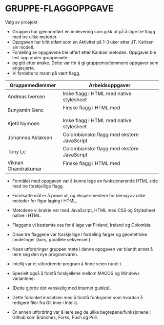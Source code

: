 # GRUPPE-FLAGGOPPGAVE
Valg av prosjekt

- Gruppen har gjennomført en innlevering som gikk ut på å lage tre flagg med tre ulike metoder.
- Oppgaven har blitt utført som en Aktivitet på 1-3 uker etter JT. Karlsen sin modell.
- Fordeling av oppgavene ble utført etter Kanban metoden. Oppgaver ble lest opp under gruppemøte
- og gitt etter ønske. Dette var for å gi gruppemedlemmene oppgaver som engasjerte. 
- Vi fordelte to mann på vært flagg.   

| Gruppemedlemmer    | Arbeidsoppgaver                           | 
|--------------------|-------------------------------------------|
| Andreas Iversen    | Irske flagg i HTML med native stylesheet  |
| Bunyamin Genc      | Finske flagg i HTML med <p>               |
| Kjetil Nymoen      | Irske flagg i HTML med native stylesheet  |
| Johannes Aslaksen  | Colombianske flagg med ekstern JavaScript |
| Tony Le            | Colombianske flagg med ekstern JavaScript |
| Viknan Chandrakumar | Finske flagg i HTML med <p>               |

- Formålet med oppgaven var å kunne lage en funksjonerende HTML side med tre forskjellige flagg.
- Forutsatte mål er å prøve ut, og eksperimentere for læring av ulike metoder for figur laging i HTML.
- Metodene vi brukte var med JavaScript, HTML med CSS og Stylesheet native i HTML.
- Flaggene vi bestemte oss for å lage var Finland, Ireland og Colombia.
- Disse tre flaggene var forskjellige i fordeling farger og geometriske inndelinger (kors, parallele sekvenser.)


- Noen utfordringer gruppen møte i denne oppgaven var blandt annet å lære seg den nye programvaren.
- Intellij var et utfordrende program å finne veien rundt i.
- Spesielt også å forstå forskjellene mellom MACOS og Windows variantene.
- (Dette gjorde det vanskelig med internet guides).
-  Dette forsinket innsatsen med å forstå funksjoner som hvordan å redigere filer fra Git inne i Intellij.
-  En annen utfordring var å lære seg de ulike begrepene/funksjonene i Github som Branches, Forks, Push og Pull.


